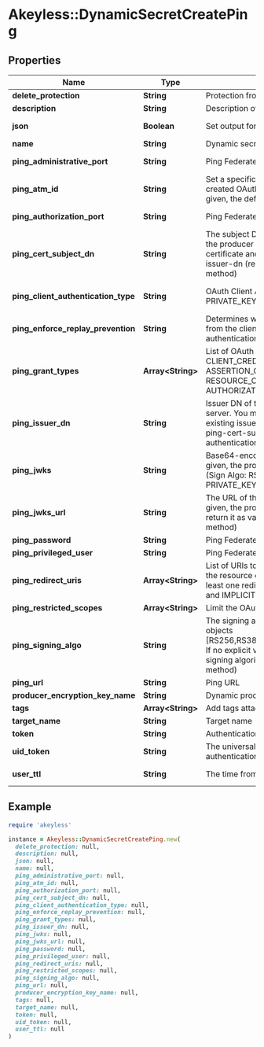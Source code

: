 # Akeyless::DynamicSecretCreatePing

## Properties

| Name | Type | Description | Notes |
| ---- | ---- | ----------- | ----- |
| **delete_protection** | **String** | Protection from accidental deletion of this object [true/false] | [optional] |
| **description** | **String** | Description of the object | [optional] |
| **json** | **Boolean** | Set output format to JSON | [optional][default to false] |
| **name** | **String** | Dynamic secret name |  |
| **ping_administrative_port** | **String** | Ping Federate administrative port | [optional][default to &#39;9999&#39;] |
| **ping_atm_id** | **String** | Set a specific Access Token Management (ATM) instance for the created OAuth Client by providing the ATM Id. If no explicit value is given, the default pingfederate server ATM will be set. | [optional] |
| **ping_authorization_port** | **String** | Ping Federate authorization port | [optional][default to &#39;9031&#39;] |
| **ping_cert_subject_dn** | **String** | The subject DN of the client certificate. If no explicit value is given, the producer will create CA certificate and matched client certificate and return it as value. Used in conjunction with ping-issuer-dn (relevant for CLIENT_TLS_CERTIFICATE authentication method) | [optional] |
| **ping_client_authentication_type** | **String** | OAuth Client Authentication Type [CLIENT_SECRET, PRIVATE_KEY_JWT, CLIENT_TLS_CERTIFICATE] | [optional][default to &#39;CLIENT_SECRET&#39;] |
| **ping_enforce_replay_prevention** | **String** | Determines whether PingFederate requires a unique signed JWT from the client for each action (relevant for PRIVATE_KEY_JWT authentication method) [true/false] | [optional][default to &#39;false&#39;] |
| **ping_grant_types** | **Array&lt;String&gt;** | List of OAuth client grant types [IMPLICIT, AUTHORIZATION_CODE, CLIENT_CREDENTIALS, TOKEN_EXCHANGE, REFRESH_TOKEN, ASSERTION_GRANTS, PASSWORD, RESOURCE_OWNER_CREDENTIALS]. If no explicit value is given, AUTHORIZATION_CODE will be selected as default. | [optional] |
| **ping_issuer_dn** | **String** | Issuer DN of trusted CA certificate that imported into Ping Federate server. You may select \\\&quot;Trust Any\\\&quot; to trust all the existing issuers in Ping Federate server. Used in conjunction with ping-cert-subject-dn (relevant for CLIENT_TLS_CERTIFICATE authentication method) | [optional] |
| **ping_jwks** | **String** | Base64-encoded JSON Web Key Set (JWKS). If no explicit value is given, the producer will create JWKs and matched signed JWT (Sign Algo: RS256) and return it as value (relevant for PRIVATE_KEY_JWT authentication method) | [optional] |
| **ping_jwks_url** | **String** | The URL of the JSON Web Key Set (JWKS). If no explicit value is given, the producer will create JWKs and matched signed JWT and return it as value (relevant for PRIVATE_KEY_JWT authentication method) | [optional] |
| **ping_password** | **String** | Ping Federate privileged user password | [optional] |
| **ping_privileged_user** | **String** | Ping Federate privileged user | [optional] |
| **ping_redirect_uris** | **Array&lt;String&gt;** | List of URIs to which the OAuth authorization server may redirect the resource owner&#39;s user agent after authorization is obtained. At least one redirection URI is required for the AUTHORIZATION_CODE and IMPLICIT grant types. | [optional] |
| **ping_restricted_scopes** | **Array&lt;String&gt;** | Limit the OAuth client to specific scopes list | [optional] |
| **ping_signing_algo** | **String** | The signing algorithm that the client must use to sign its request objects [RS256,RS384,RS512,ES256,ES384,ES512,PS256,PS384,PS512] If no explicit value is given, the client can use any of the supported signing algorithms (relevant for PRIVATE_KEY_JWT authentication method) | [optional] |
| **ping_url** | **String** | Ping URL | [optional] |
| **producer_encryption_key_name** | **String** | Dynamic producer encryption key | [optional] |
| **tags** | **Array&lt;String&gt;** | Add tags attached to this object | [optional] |
| **target_name** | **String** | Target name | [optional] |
| **token** | **String** | Authentication token (see &#x60;/auth&#x60; and &#x60;/configure&#x60;) | [optional] |
| **uid_token** | **String** | The universal identity token, Required only for universal_identity authentication | [optional] |
| **user_ttl** | **String** | The time from dynamic secret creation to expiration. | [optional][default to &#39;60m&#39;] |

## Example

```ruby
require 'akeyless'

instance = Akeyless::DynamicSecretCreatePing.new(
  delete_protection: null,
  description: null,
  json: null,
  name: null,
  ping_administrative_port: null,
  ping_atm_id: null,
  ping_authorization_port: null,
  ping_cert_subject_dn: null,
  ping_client_authentication_type: null,
  ping_enforce_replay_prevention: null,
  ping_grant_types: null,
  ping_issuer_dn: null,
  ping_jwks: null,
  ping_jwks_url: null,
  ping_password: null,
  ping_privileged_user: null,
  ping_redirect_uris: null,
  ping_restricted_scopes: null,
  ping_signing_algo: null,
  ping_url: null,
  producer_encryption_key_name: null,
  tags: null,
  target_name: null,
  token: null,
  uid_token: null,
  user_ttl: null
)
```

